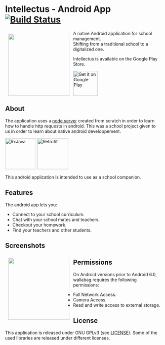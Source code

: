 # Intellectus - Android App [![Build Status](https://travis-ci.org/wallabag/android-app.svg?branch=master)](https://travis-ci.org/wallabag/android-app)

<img src="/readme/wallabag logo.png" align="left"
width="200" hspace="10" vspace="10">

A native Android application for school management.  
Shifting from a traditional school to a digitalized one.  

Intellectus is available on the Google Play Store.

<p align="left">
<a href="https://play.google.com/store/apps/details?id=com.esprit4sim.intellectus">
    <img alt="Get it on Google Play"
        height="80"
        src="https://play.google.com/intl/en_us/badges/images/generic/en_badge_web_generic.png" />
</a>
</p>

## About

The application uses a [node server](https://github.com/FirasDev/Intellectrus-Server) created from scratch in order to learn how to handle http requests in android.
This was a school project given to us in order to learn about native android developpement.

<p align="left">
<img alt="RxJava"
        height="100"
        src="https://miro.medium.com/max/500/1*T59ATKrnys2AZri4jYQWxw.jpeg" />
<img alt="Retrofit"
        height="100"
        src="https://img.stackshare.io/service/2856/retrofit-logo.png" />
</p>

This android application is intended to use as a school companion.

## Features

The android app lets you:
- Connect to your school curriculum.
- Chat with your school mates and teachers.
- Checkout your homework.
- Find your teachers and other students.

## Screenshots

[<img src="https://raw.githubusercontent.com/FirasDev/my-portfolio/master/images/crQMPSr.png?token=ABW3UFMVZA2V2LYUHEIAVAC6WZGVA" align="left"
width="200"
    hspace="10" vspace="10">](/readme/Wallabag%20Reading%20List.png)

## Permissions

On Android versions prior to Android 6.0, wallabag requires the following permissions:
- Full Network Access.
- Camera Access.
- Read and write access to external storage.

## License

This application is released under GNU GPLv3 (see [LICENSE](LICENSE)).
Some of the used libraries are released under different licenses.
